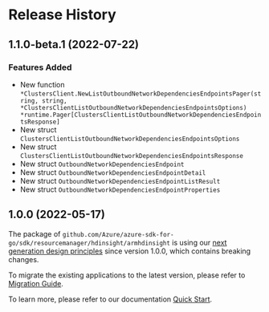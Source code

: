 # Release History

## 1.1.0-beta.1 (2022-07-22)
### Features Added

- New function `*ClustersClient.NewListOutboundNetworkDependenciesEndpointsPager(string, string, *ClustersClientListOutboundNetworkDependenciesEndpointsOptions) *runtime.Pager[ClustersClientListOutboundNetworkDependenciesEndpointsResponse]`
- New struct `ClustersClientListOutboundNetworkDependenciesEndpointsOptions`
- New struct `ClustersClientListOutboundNetworkDependenciesEndpointsResponse`
- New struct `OutboundNetworkDependenciesEndpoint`
- New struct `OutboundNetworkDependenciesEndpointDetail`
- New struct `OutboundNetworkDependenciesEndpointListResult`
- New struct `OutboundNetworkDependenciesEndpointProperties`


## 1.0.0 (2022-05-17)

The package of `github.com/Azure/azure-sdk-for-go/sdk/resourcemanager/hdinsight/armhdinsight` is using our [next generation design principles](https://azure.github.io/azure-sdk/general_introduction.html) since version 1.0.0, which contains breaking changes.

To migrate the existing applications to the latest version, please refer to [Migration Guide](https://aka.ms/azsdk/go/mgmt/migration).

To learn more, please refer to our documentation [Quick Start](https://aka.ms/azsdk/go/mgmt).